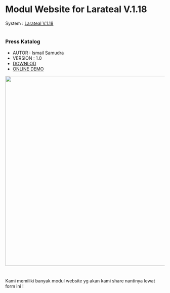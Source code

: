 # Modul Website for Larateal V.1.18

System : [Larateal V.1.18](https://github.com/laratealcorp/master_larateal_v.1.18)

#
### Press Katalog 
- AUTOR : Ismail Samudra
- VERSION : 1.0
- [DOWNLOD](https://github.com/laratealcorp/modul_web/files/10987126/stifa_press.zip)
- [ONLINE DEMO](https://github.com/laratealcorp/master_larateal_v.1.18)
<p align="center">
    <img src="https://user-images.githubusercontent.com/127891037/225525692-b1ed5b8a-49f3-4130-bffe-a3c30cef0cf0.png" width="600"><br>
</p>

#




Kami memiliki banyak modul website yg akan kami share nantinya lewat form ini !

